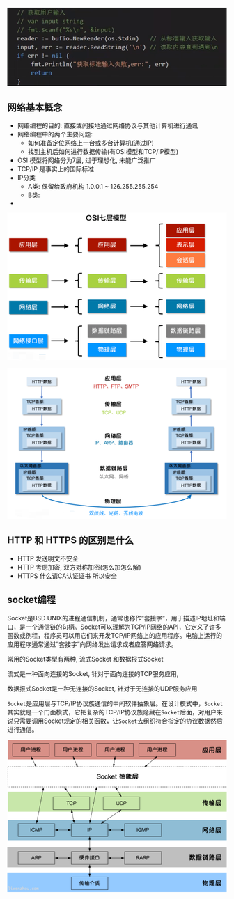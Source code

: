 ![1569319625975](assets/1569319625975.png)



## 网络基本概念

- 网络编程的目的: 直接或间接地通过网络协议与其他计算机进行通讯
- 网络编程中的两个主要问题:
  - 如何准备定位网络上一台或多台计算机(通过IP)
  - 找到主机后如何进行数据传输(有OSI模型和TCP/IP模型)
- OSI 模型将网络分为7层, 过于理想化, 未能广泛推广
- TCP/IP 是事实上的国际标准
- IP分类
  - A类: 保留给政府机构 1.0.0.1 ~ 126.255.255.254
  - B类: 
- 

![1589038441113](assets/1589038441113.png)





![1589038488463](assets/1589038488463.png)



## HTTP 和 HTTPS 的区别是什么

- HTTP 发送明文不安全
- HTTP 考虑加密, 双方对称加密(怎么加怎么解)
- HTTPS 什么请CA认证证书 所以安全



















## socket编程

Socket是BSD UNIX的进程通信机制，通常也称作”套接字”，用于描述IP地址和端口，是一个通信链的句柄。Socket可以理解为TCP/IP网络的API，它定义了许多函数或例程，程序员可以用它们来开发TCP/IP网络上的应用程序。电脑上运行的应用程序通常通过”套接字”向网络发出请求或者应答网络请求。

常用的Socket类型有两种, 流式Socket 和数据报式Socket

流式是一种面向连接的Socket, 针对于面向连接的TCP服务应用,

数据报式Socket是一种无连接的Socket, 针对于无连接的UDP服务应用





`Socket`是应用层与TCP/IP协议族通信的中间软件抽象层。在设计模式中，`Socket`其实就是一个门面模式，它把复杂的TCP/IP协议族隐藏在`Socket`后面，对用户来说只需要调用Socket规定的相关函数，让`Socket`去组织符合指定的协议数据然后进行通信。

![1569375704859](assets/1569375704859.png)